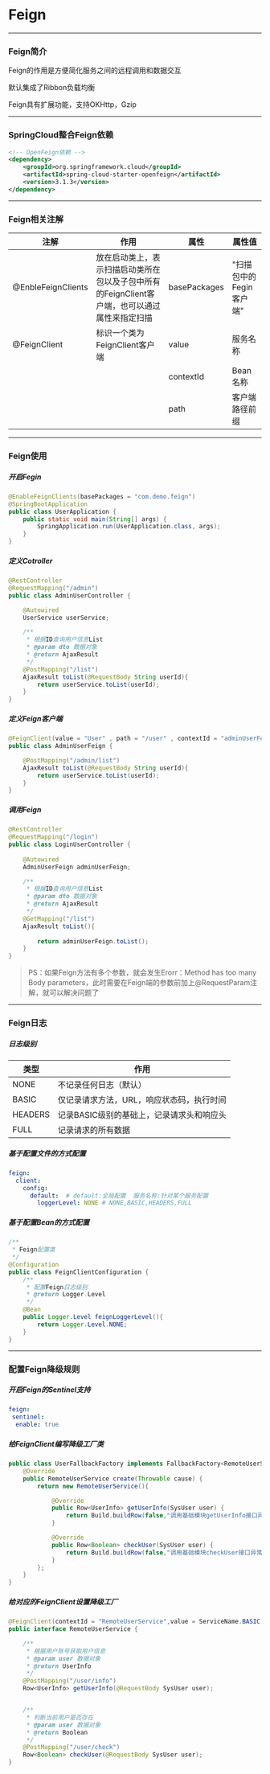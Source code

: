 # Feign



---



### Feign简介

Feign的作用是方便简化服务之间的远程调用和数据交互

默认集成了Ribbon负载均衡

Feign具有扩展功能，支持OKHttp，Gzip



---



### SpringCloud整合Feign依赖

```xml
<!-- OpenFeign依赖 -->
<dependency>
    <groupId>org.springframework.cloud</groupId>
    <artifactId>spring-cloud-starter-openfeign</artifactId>
    <version>3.1.3</version>
</dependency>

```



---



### Feign相关注解



| 注解               | 作用                                                         | 属性         | 属性值                  |
| ------------------ | ------------------------------------------------------------ | ------------ | ----------------------- |
| @EnbleFeignClients | 放在启动类上，表示扫描启动类所在包以及子包中所有的FeignClient客户端，也可以通过属性来指定扫描 | basePackages | "扫描包中的Fegin客户端" |
| @FeignClient       | 标识一个类为FeignClient客户端                                | value        | 服务名称                |
|                    |                                                              | contextId    | Bean名称                |
|                    |                                                              | path         | 客户端路径前缀          |



---



### Feign使用



##### 开启Fegin

```java
@EnableFeignClients(basePackages = "com.demo.feign")
@SpringBootApplication
public class UserApplication {
    public static void main(String[] args) {
        SpringApplication.run(UserApplication.class, args);
    }
}
```



##### 定义Cotroller

```java
@RestController
@RequestMapping("/admin")
public class AdminUserController {

    @Autowired
    UserService userService;

    /**
     * 根据ID查询用户信息List
     * @param dto 数据对象
     * @return AjaxResult
     */
    @PostMapping("/list")
    AjaxResult toList(@RequestBody String userId){
        return userService.toList(userId);
    }
}
```



##### 定义Feign客户端

```java
@FeignClient(value = "User" , path = "/user" , contextId = "adminUserFeign")
public class AdminUserFeign {

    @PostMapping("/admin/list")
    AjaxResult toList(@RequestBody String userId){
        return userService.toList(userId);
    }
}
```



##### 调用Feign

```java
@RestController
@RequestMapping("/login")
public class LoginUserController {
    
    @Autowired
    AdminUserFeign adminUserFeign;

    /**
     * 根据ID查询用户信息List
     * @param dto 数据对象
     * @return AjaxResult
     */
    @GetMapping("/list")
    AjaxResult toList(){
        
        return adminUserFeign.toList();
    }
}
```



> PS：如果Feign方法有多个参数，就会发生Erorr：Method has too many Body parameters，此时需要在Feign端的参数前加上@RequestParam注解，就可以解决问题了
>



---



### Feign日志



##### 日志级别

| 类型    | 作用                                      |
| ------- | ----------------------------------------- |
| NONE    | 不记录任何日志（默认）                    |
| BASIC   | 仅记录请求方法，URL，响应状态码，执行时间 |
| HEADERS | 记录BASIC级别的基础上，记录请求头和响应头 |
| FULL    | 记录请求的所有数据                        |



##### 基于配置文件的方式配置

```yaml
feign:
  client:
    config:
      default:  # default:全局配置  服务名称:针对某个服务配置
        loggerLevel: NONE # NONE,BASIC,HEADERS,FULL
```



##### 基于配置Bean的方式配置

```java
/**
 * Feign配置类
 */
@Configuration
public class FeignClientConfiguration {
    /**
     * 配置Feign日志级别
     * @return Logger.Level
     */
    @Bean
    public Logger.Level feignLoggerLevel(){
        return Logger.Level.NONE;
    }
}
```



---



### 配置Feign降级规则



##### 开启Feign的Sentinel支持

```yaml
feign:
 sentinel:
  enable: true
```



##### 给FeignClient编写降级工厂类

```java
public class UserFallbackFactory implements FallbackFactory<RemoteUserService> {
    @Override
    public RemoteUserService create(Throwable cause) {
        return new RemoteUserService(){

            @Override
            public Row<UserInfo> getUserInfo(SysUser user) {
                return Build.buildRow(false,"调用基础模块getUserInfo接口异常");
            }

            @Override
            public Row<Boolean> checkUser(SysUser user) {
                return Build.buildRow(false,"调用基础模块checkUser接口异常");
            }
        };
    }
}
```



##### 给对应的FeignClient设置降级工厂

```java
@FeignClient(contextId = "RemoteUserService",value = ServiceName.BASIC,path = "basic",fallbackFactory = UserFallbackFactory.class)
public interface RemoteUserService {

    /**
     * 根据用户账号获取用户信息
     * @param user 数据对象
     * @return UserInfo
     */
    @PostMapping("/user/info")
    Row<UserInfo> getUserInfo(@RequestBody SysUser user);


    /**
     * 判断当前用户是否存在
     * @param user 数据对象
     * @return Boolean
     */
    @PostMapping("/user/check")
    Row<Boolean> checkUser(@RequestBody SysUser user);
}
```

